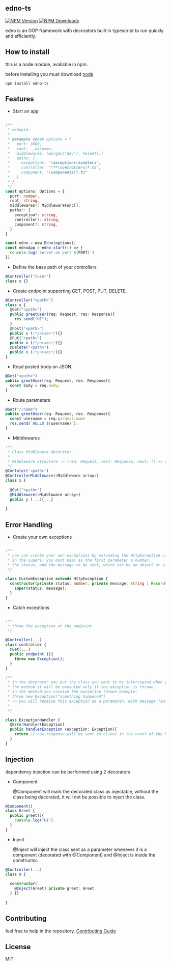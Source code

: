 ## edno-ts

[![NPM Version][npm-image]][npm-url]
[![NPM Downloads][downloads-image]][downloads-url]

edno is an OOP framework with decorators built in typescript to run quickly and efficiently.

## How to install

this is a node module, avaliable in npm.

before installing you must download [node](https://nodejs.org/es/)

    npm install edno-ts

## Features
- Start an app

```ts

/**
 * example: 
 * 
 * @example const options = {
 *   port: 3000,
 *   root: __dirname,
 *   middlewares: [morgan("dev"), helmet()]
 *   paths: {
 *     exceptions: "\exceptions\handlers",
 *     controller: "\**\controllers\*.ts",
 *     component: "\components\*.ts"
 *   }
 * }
 */
const options: Options = {
  port: number,
  root: string,
  middlewares?: MiddlewareFunc[],
  paths?: {
    exception?: string,
    controller?: string,
    component?: string,
  }
}

const edno = new Edno(options);
const ednoApp = edno.start(() => {
  console.log(`server on port ${PORT}`)
})
```
- Define the base path of your controllers
```ts
@Controller("/user")
class x {}
```
- Create endpoint supporting GET, POST, PUT, DELETE.
```ts
@Controller("<path>")
class x {
  @Get("<path>")
  public greetUser(req: Request, res: Response){
    res.send("HI");
  }
  @Post("<path>")
  public x (/*params*/){}
  @Put("<path>")
  public x (/*params*/){}
  @Delete("<path>")
  public x (/*params*/){}
}
```
- Read posted body on JSON.
```ts
@Get("<path>")
public greetUser(req: Request, res: Response){
  const body = req.body;
}
```
- Route parameters
```ts
@Get("/:name")
public greetUser(req: Request, res: Response){
  const username = req.params?.name
  res.send(`HELLO ${username}`);
}
```

- Middlewares
```ts
/**
 * Class Middleware decorator
 * 
 * Middleware structure -> (req: Request, rest: Response, next: () => void) => void
 */
@Contoler('<path>')
@ControllerMiddleware(<Middleware array>)
class x {
  
  @Get("<path>")
  @Middleware(<Middleware array>)
  public y (...){...}
  
}
```

## Error Handling

- Create your own exceptions

```ts

/**
 * you can create your own exceptions by extending the HttpException class,
 * in the super() you must pass as the first parameter a number,
 * the status, and the message to be sent, which can be an object or a string.
 */

class CustomException extends HttpException {
  constructor(private status: number, private message: string | Record<string, any>) {
    super(status, message);
  }
}
```

- Catch exceptions

```ts

/**
 * throw the exception at the endpoint
 */

@Controller(...)
class controller {
  @Get(...)
  public endpoint (){
    throw new Exception();
  }
}

/**
 * in the decorator you put the class you want to be intercepted when you throw it,
 * the method it will be executed only if the exception is thrown,
 * in the method you receive the exception thrown example: 
 * throw new Exception("something happened")
 * -> you will receive this exception as a parameter, with message "something happened", etc.
 * 
 */

class ExceptionHandler {
  @ErrorHandler(Exception)
  public handlerException (exception: Exception){
    return // new response will be sent to client in the event of the handled exception
  }
}
```

## Injection 
dependency injection can be performed using 2 decorators

- Component

  @Component will mark the decorated class as injectable,
  without the class being decorated, it will not be possible to inject the class.
```ts
@Component()
class Greet {
  public greet(){
    console.log("HI")
  }
}
```

- Inject

    @Inject will inject
the class sent as a parameter whenever it is a component (decorated with @Component) 
and @Inject is inside the constructor.

```ts
@Controller(...)
class X {
  
  constructor(
    @Inject(Greet) private greet: Greet
  ) {}
  
}
```

## Contributing

feel free to help in the repository.
[Contributing Guide](https://github.com/Blopaa/Edno#CONTRIBUTING.md)

## License

MIT

[npm-url]: https://npmjs.org/package/edno-ts

[npm-image]: https://img.shields.io/npm/v/edno-ts.svg

[downloads-image]: https://img.shields.io/npm/dm/edno-ts.svg

[downloads-url]: https://npmcharts.com/compare/edno-ts?minimal=true